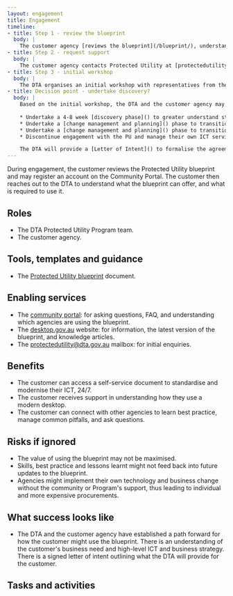 ```yaml
---
layout: engagement
title: Engagement
timeline:
- title: Step 1 - review the blueprint
  body: |
    The customer agency [reviews the blueprint](/blueprint/), understanding the general overview, benefits, and what it offers them. 
- title: Step 2 - request support
  body: |
    The customer agency contacts Protected Utility at [protectedutility@dta.gov.au](mailto:protectedutility@dta.gov.au) with an [initial request email]().
- title: Step 3 - initial workshop
  body: | 
    The DTA organises an initial workshop with representatives from the customer agency to understand their sponsorship arrangements, high level strategy, business need, budget, and governance. There may be multiple initial workshops.
- title: Decision point - undertake discovery?
  body: | 
    Based on the initial workshop, the DTA and the customer agency may determine one of the following options:
    
    * Undertake a 4-8 week [discovery phase]() to greater understand strategy, the ICT environment, risks, and processes, and understand the agency's business readiness to use the blueprint. 
    * Undertake a [change management and planning]() phase to transition to using the blueprint from a people, change, and process perspective. 
    * Undertake a [change management and planning]() phase to transition to using the blueprint from a people, change, and process perspective. 
    * Discontinue engagement with the PU and manage their own ICT services under a 'Do It Yourself' 

    The DTA will provide a [Letter of Intent]() to formalise the agreement.  
---
```


During engagement, the customer reviews the Protected Utility blueprint and may register an account on the Community Portal. The customer then reaches out to the DTA to understand what the blueprint can offer, and what is required to use it.  

## Roles

* The DTA Protected Utility Program team.
* The customer agency.

## Tools, templates and guidance

* The [Protected Utility blueprint](/blueprint/) document. 

## Enabling services

* The [community portal](https://community.desktop.gov.au/): for asking questions, FAQ, and understanding which agencies are using the blueprint. 
* The [desktop.gov.au](https://desktop.gov.au/) website: for information, the latest version of the blueprint, and knowledge articles.  
* The [protectedutility@dta.gov.au](mailto:protectedutility@dta.gov.au) mailbox: for initial enquiries. 

## Benefits

* The customer can access a self-service document to standardise and modernise their ICT, 24/7. 
* The customer receives support in understanding how they use a modern desktop. 
* The customer can connect with other agencies to learn best practice, manage common pitfalls, and ask questions. 

## Risks if ignored

* The value of using the blueprint may not be maximised.
* Skills, best practice and lessons learnt might not feed back into future updates to the blueprint. 
* Agencies might implement their own technology and business change without the community or Program's support, thus leading to individual and more expensive procurements. 

## What success looks like

* The DTA and the customer agency have established a path forward for how the customer might use the blueprint. There is an understanding of the customer's business need and high-level ICT and business strategy. There is a signed letter of intent outlining what the DTA will provide for the customer. 

## Tasks and activities
